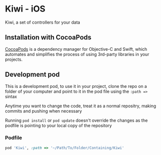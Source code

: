 # Kiwi - iOS
Kiwi, a set of controllers for your data

## Installation with CocoaPods
[CocoaPods](http://cocoapods.org) is a dependency manager for Objective-C and Swift, which automates and simplifies the process of using 3rd-party libraries in your projects.

## Development pod
This is a development pod, to use it in your project, clone the repo on a folder of your computer and point to it in the pod file using the ` :path => `  sintax

Anytime you want to change the code, treat it as a normal repositry, making commits and pushing when necessary

Running ` pod install ` or  ` pod update ` doesn't override the changes as the podfile is pointing to your local copy of the repository

### Podfile
```ruby
pod 'Kiwi', :path => '~/Path/To/Folder/Containing/Kiwi'
```
